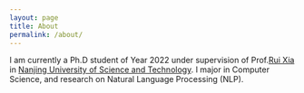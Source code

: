 ```yaml
---
layout: page
title: About
permalink: /about/
---
```


I am currently a Ph.D student of Year 2022 under supervision of Prof.[Rui Xia](http://www.nustm.cn/member/rxia/index.html) in [Nanjing University of Science and Technology](https://www.njust.edu.cn/). I major in Computer Science, and research on Natural Language Processing (NLP).
